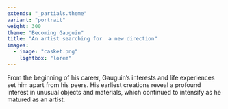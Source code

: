 ```yaml
---
extends: "_partials.theme"
variant: "portrait"
weight: 300
theme: "Becoming Gauguin"
title: "An artist searching for  a new direction"
images:
  - image: "casket.png"
    lightbox: "lorem"
---
```


From the beginning of his career, Gauguin’s interests and life experiences set him apart from his peers. His earliest creations reveal a profound interest in unusual objects and materials, which continued to intensify as he matured as an artist.
